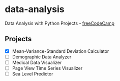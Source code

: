 # data-analysis

Data Analysis with Python Projects - [freeCodeCamp](https://www.freecodecamp.org/learn/data-analysis-with-python/)

## Projects

- [x] Mean-Variance-Standard Deviation Calculator
- [ ] Demographic Data Analyzer
- [ ] Medical Data Visualizer
- [ ] Page View Time Series Visualizer
- [ ] Sea Level Predictor
